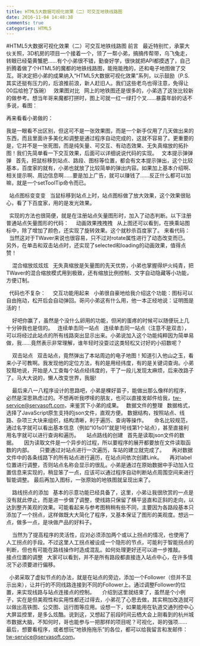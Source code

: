 ```yaml
---
title: HTML5大数据可视化效果（二）可交互地铁线路图
date: 2016-11-04 14:48:38
comments: true
categories: HTML5
---
```


#HTML5大数据可视化效果（二）可交互地铁线路图
前言
 
最近特别忙，承蒙大伙关照，3D机房的项目一个接着一个，领了一帮小弟，搞搞传帮带，乌飞兔走，转眼已经菊黄蟹肥……有个小弟很不错，勤奋好学，很快就把API都摸透了，自己折腾着做了个HTML5的魔都的地铁线路图，能拖能拽的，还和电子地图做了交互。哥决定把小弟的成果纳入“HTML5大数据可视化效果”系列，以示鼓励（P.S. 其实还挺有压力的，后浪推前浪，新人赶旧人。我们这些老鸟也得注意，免得让00后给抢了饭碗）
 
效果图对比
 
网上的地铁图还是很多的，小弟选了这张比较新的做参考。想当年哥来魔都打拼时，图上可就一红一绿打个叉……暴露年龄的话不多说，看图：

再来看看小弟做的：

我是一眼看不出区别，但这可不是一张效果图，而是一个新手仅用了几天做出来的东西，而且里面许多美化和调整是通过程序自动完成的，这就不容易了。更重要的是，它并不是一张死图，而是纯矢量、可交互、有动态效果、无失真缩放的拓扑图！我们先简单看一下交互效果，后面可以详细说说代码的实现。
 
文本提示弹弹弹
 
首先，把鼠标移到站点、路段、图标等位置，都会有文本提示弹出，这个比较基本，百度家的就有，小弟也就放了比较简单的弹出内容。如果加上基本介绍啊、相关提示啊、周边信息啊……要是加上广告，就可以赚钱了……反正什么都可以加嘛，就是一个setToolTip命令而已。
 

 
站点图标变变变
 
当鼠标移到站点上时，站点图标做了放大效果，这个效果很贴心，看了下百度家，用的是发光效果。
 

 
实现的方法也很简便，就是在注册站点矢量图形时，加入了动态判断。以下注册普通站点矢量图形的代码：
 
 
动画效果拽拽拽
 
从上图还可以看到，在换乘站图标中，除了增加了颜色，还实现了旋转效果。这个就秒杀百度家了。 来看代码：
 
 
当然这对于TWaver来说也很容易，只不过对rotate属性进行了动态改变而已。  另外，在单击和双击站点时，还实现了selected和loading的动画效果，值得点赞！
 

 
 
混合缩放炫炫炫
 
无失真缩放是矢量图的先天优势，小弟也掌握得炉火纯青，把TWaver的混合缩放模式用到极致，还有缩放比例控制、文字自动隐藏等小功能，方便订制。
 

 
代码也不复杂：
 
 
交互功能用起来
 
小弟很自豪地给我介绍这个功能：图标可以自由拖动，松开后会自动弹回。哥问小弟这有什么用，他一本正经地说：证明图是活的！
 

 
 
好吧你赢了，虽然是个没什么卵用的功能，但闲的蛋疼的时候可以随便玩上几十分钟我也是信的。
 
连续单击同一站点
 
连续单击同一站点（注意不是双击），可以将经过此站点的所有线路突出显示出来。小弟说加入这个功能纯粹因为简单易做，我……竟然表示非常理解，谁年轻时没耍过这类轻松又讨好的小招数呢？
 

 
 
双击站点
 
双击站点，竟然弹出了本站周边的电子地图！知道引入他山之玉，看来小子可教啊。我发现他的定位方法，有的是用经纬度，有的是关键词查询。小弟狡黠地说，开始是人工查每个站点经纬度的，干了一段儿发现太麻烦，后来改路子了。马大大说的，懒人改变世界，我服!
 

 
 
最后来八一八程序设计的思路吧，小弟是棵好苗子，能做出那么像样的程序，必然是深思熟虑过的。不想再听我啰嗦的朋友，也可以直接发邮件给我，tw-service@servasoft.com，来鉴赏下小弟的成果。
 
数据文件的整理
 
数据格式，选择了JavaScript原生支持的json文件，直观方便。 数据结构，按照站点、线路、杂项三大块来组织，结构清晰，利于遍历、查询等操作。
 
 
命名比较规范，通过名字就可以看出基本信息（例如“l01s01”就是1号线第1个站点），甚至直接利用名字就可以进行查询和遍历。
 
 
站点路线的创建
 
首先是读取json文件的数据。
 
 
因为读取文件是一个异步的过程，所以要程序的展开都要放在文件读取函数的内部。
 
 
只要通过对站点进行一次遍历，车站的建立就完成了。
 
 
再对数据文件中的各条线路下的所有站点进行遍历，在站点间依次创建Link。
 
 
再对label位置进行调整，否则站点名称会显示的很乱。小弟是通过在原始数据中手动加入位置信息来实现的，稍显笨了一点，应该可以通过程序自动判断站点周围空间来进行智能调整。  最后再加入图标，一张原始的地铁图就呈现出来了。
 

 
 
路线拐点的添加
 
基本的示意功能已经具备了，这里，小弟让我很欣赏的一点是没有就此停止，而是进一步做了调整，使线路只保留了横平竖直和正斜的走向，以达到整齐美观的效果。可能看起来与参考图稍稍有些不同，主要因为各路段基本只添加了一个拐点，这样做既大大简化了程序，又基本保证了图形的美观度。想远一点，做多一点，是块做产品的好料子。
 

 
 
当然为了提高程序的灵活性，应对必须添加两个或以上拐点的情况，也使用了人工拐点的手段。不过这里人工拐点被设成一个隐形的节点，可能利于智能拐点的判断，但也有可能在路线操作时造成混乱。如何处理更好还可以进一步推敲。
 
 
接点位置的调整
 
大家可以看到，并不是所有路段都直接连入站点中心，在许多情况下必须要进行偏移。
 
 

 
小弟采取了虚拟节点的办法，就是在站点的旁边，添加一个Follower（但并不显示出来），让并行的不同线路连接到不同的Follower上。通过调整Follower的位置，来实现线路与站点连接点的控制。
 
 
介绍到这里就结束了，虽然是个小例子，实在是但美观性和实用性都还过得去，小弟花了心思去做，其实稍加改造就可以做出高铁图、公交图、运行图等应用。设想一下，如果能用在轨道交通列控中心大屏监控里，是多么炫酷。说到这，又想起了前段时间云栖大会上刚看到的杭州城市数据大脑，不知何时，哥也能参与一把那样的项目呢？可视化，哥的强项……  最后，想要看程序，或者想玩“地铁拖拖乐”的各位，都可以给我留言和发邮件：tw-service@servasoft.com。
